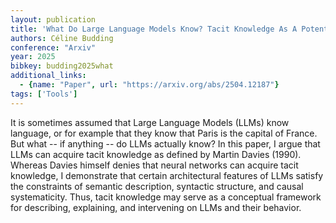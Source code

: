 ```yaml
---
layout: publication
title: 'What Do Large Language Models Know? Tacit Knowledge As A Potential Causal-explanatory Structure'
authors: Céline Budding
conference: "Arxiv"
year: 2025
bibkey: budding2025what
additional_links:
  - {name: "Paper", url: "https://arxiv.org/abs/2504.12187"}
tags: ['Tools']
---
```

It is sometimes assumed that Large Language Models (LLMs) know language, or
for example that they know that Paris is the capital of France. But what -- if
anything -- do LLMs actually know? In this paper, I argue that LLMs can acquire
tacit knowledge as defined by Martin Davies (1990). Whereas Davies himself
denies that neural networks can acquire tacit knowledge, I demonstrate that
certain architectural features of LLMs satisfy the constraints of semantic
description, syntactic structure, and causal systematicity. Thus, tacit
knowledge may serve as a conceptual framework for describing, explaining, and
intervening on LLMs and their behavior.
